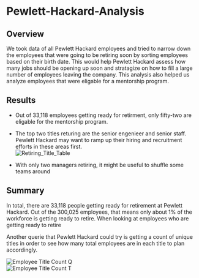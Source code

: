 # Pewlett-Hackard-Analysis

## Overview</br>

We took data of all Pewlett Hackard employees and tried to narrow down the employees that were going to be retiring soon by sorting employees based on their birth date. This would help Pewlett Hackard assess how many jobs should be opening up soon and stratagize on how to fill a large number of employees leaving the company. This analysis also helped us analyze employees that were eligable for a mentorship program.

## Results</br>

* Out of 33,118 employees getting ready for retirment, only fifty-two are eligable for the mentorship program. </br>

* The top two titles returing are the senior engenieer and senior staff. Pewlett Hackard may want to ramp up their hiring and recruitment efforts in these areas first.</br>
![Retiring_Title_Table](https://user-images.githubusercontent.com/94804527/153519957-ba8e03b9-a17d-4d0c-a89d-4d71944529a5.png)</br>

* With only two managers retiring, it might be useful to shuffle some teams around 

## Summary</br>

In total, there are 33,118 people getting ready for retirement at Pewlett Hackard. Out of the 300,025 employees, that means only about 1% of the workforce is getting ready to retire. When looking at employees who are getting ready to retire </br>

Another querie that Pewlett Hackard could try is getting a count of unique titles in order to see how many total employees are in each title to plan accordingly. 

![Employee Title Count Q](https://user-images.githubusercontent.com/94804527/153523640-c1e02a46-8f1b-4240-b55e-2e912625c15f.png)</br>
![Employee Title Count T](https://user-images.githubusercontent.com/94804527/153523681-0ee284f7-c2d4-489c-8060-336ca28d0091.png)</br>


